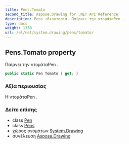 ```yaml
---
title: Pens.Tomato
second_title: Aspose.Drawing for .NET API Reference
description: Pens ιδιοκτησία. Παίρνει την ντομάταPen .
type: docs
weight: 1330
url: /el/net/system.drawing/pens/tomato/
---
```

## Pens.Tomato property

Παίρνει την ντομάταPen .

```csharp
public static Pen Tomato { get; }
```

### Αξία περιουσίας

Η ντομάταPen .

### Δείτε επίσης

* class [Pen](../../pen/)
* class [Pens](../)
* χώρος ονομάτων [System.Drawing](../../pens/)
* συνέλευση [Aspose.Drawing](../../../)



